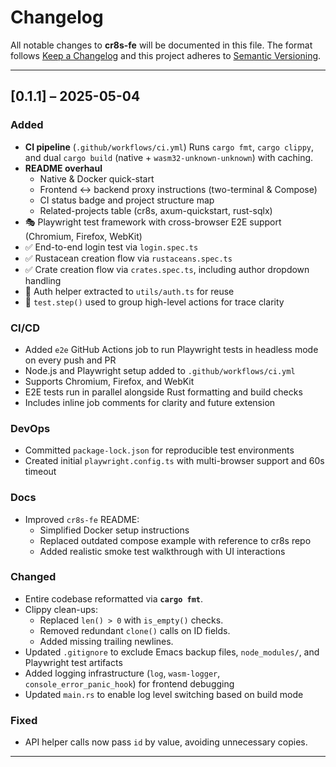 # Changelog
All notable changes to **cr8s-fe** will be documented in this file.
The format follows [Keep a Changelog](https://keepachangelog.com/en/1.1.0/)
and this project adheres to [Semantic Versioning](https://semver.org/spec/v2.0.0.html).

---

## [0.1.1] – 2025-05-04
### Added
- **CI pipeline** (`.github/workflows/ci.yml`)
  Runs `cargo fmt`, `cargo clippy`, and dual `cargo build`
  (native + `wasm32-unknown-unknown`) with caching.
- **README overhaul**
  - Native & Docker quick-start
  - Frontend ↔ backend proxy instructions (two-terminal & Compose)
  - CI status badge and project structure map
  - Related-projects table (cr8s, axum-quickstart, rust-sqlx)
- 🎭 Playwright test framework with cross-browser E2E support (Chromium, Firefox, WebKit)
- ✅ End-to-end login test via `login.spec.ts`
- ✅ Rustacean creation flow via `rustaceans.spec.ts`
- ✅ Crate creation flow via `crates.spec.ts`, including author dropdown handling
- 🔐 Auth helper extracted to `utils/auth.ts` for reuse
- 🧪 `test.step()` used to group high-level actions for trace clarity

### CI/CD
- Added `e2e` GitHub Actions job to run Playwright tests in headless mode on every push and PR
- Node.js and Playwright setup added to `.github/workflows/ci.yml`
- Supports Chromium, Firefox, and WebKit
- E2E tests run in parallel alongside Rust formatting and build checks
- Includes inline job comments for clarity and future extension

### DevOps
- Committed `package-lock.json` for reproducible test environments
- Created initial `playwright.config.ts` with multi-browser support and 60s timeout

### Docs
  - Improved `cr8s-fe` README:
    - Simplified Docker setup instructions
    - Replaced outdated compose example with reference to cr8s repo
    - Added realistic smoke test walkthrough with UI interactions

### Changed
- Entire codebase reformatted via **`cargo fmt`**.
- Clippy clean-ups:
  - Replaced `len() > 0` with `is_empty()` checks.
  - Removed redundant `clone()` calls on ID fields.
  - Added missing trailing newlines.
- Updated `.gitignore` to exclude Emacs backup files, `node_modules/`, and Playwright test artifacts
- Added logging infrastructure (`log`, `wasm-logger`, `console_error_panic_hook`) for frontend debugging
- Updated `main.rs` to enable log level switching based on build mode

### Fixed
- API helper calls now pass `id` by value, avoiding unnecessary copies.

---

[0.1.0]: https://github.com/JohnBasrai/cr8s-fe/releases/tag/v0.1.0
